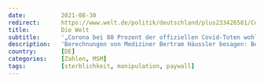 ```yaml
---
date:          2021-08-30
redirect:      https://www.welt.de/politik/deutschland/plus233426581/Corona-bei-80-Prozent-der-offiziellen-Covid-Toten-wohl-nicht-Todesursache.html
title:         Die Welt
subtitle:      '„Corona bei 80 Prozent der offiziellen Covid-Toten wohl nicht Todesursache“'
description:   'Berechnungen von Mediziner Bertram Häussler besagen: Bei einem Großteil der vom RKI gemeldeten Corona-Toten sei offen, woran sie gestorben sind – die Sterbestatistik werde zunehmend verzerrt. Trotz steigender Infektionszahlen schließt er künftig eine „massive Sterblichkeit“ aus.'
country:       [DE]
categories:    [Zahlen, MSM]
tags:          [sterblichkeit, manipulation, paywall]
---
```

